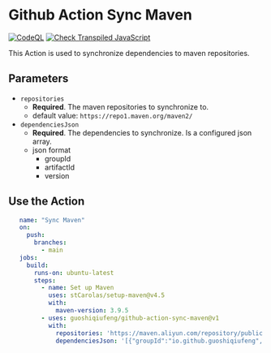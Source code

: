 # Github Action Sync Maven

[![CodeQL](https://github.com/guoshiqiufeng/github-action-async-maven/actions/workflows/codeql-analysis.yml/badge.svg)](https://github.com/guoshiqiufeng/github-action-async-maven/actions/workflows/codeql-analysis.yml)
[![Check Transpiled JavaScript](https://github.com/guoshiqiufeng/github-action-async-maven/actions/workflows/check-dist.yml/badge.svg)](https://github.com/guoshiqiufeng/github-action-async-maven/actions/workflows/check-dist.yml)

This Action is used to synchronize dependencies to maven repositories. 

## Parameters

- `repositories` 
  - **Required**. The maven repositories to synchronize to.
  - default value: `https://repo1.maven.org/maven2/`
- `dependenciesJson`
  - **Required**. The dependencies to synchronize. Is a configured json array.
  - json format
    - groupId
    - artifactId
    - version

## Use the Action

```yaml
   name: "Sync Maven"
   on:
     push:
       branches:
         - main
   jobs:
     build:
       runs-on: ubuntu-latest
       steps:
         - name: Set up Maven
           uses: stCarolas/setup-maven@v4.5
           with:
             maven-version: 3.9.5
         - uses: guoshiqiufeng/github-action-sync-maven@v1
           with:
             repositories: 'https://maven.aliyun.com/repository/public'
             dependenciesJson: '[{"groupId":"io.github.guoshiqiufeng", "artifactId":"loki", "version":"0.8.1"},{"groupId":"io.github.guoshiqiufeng", "artifactId":"loki-spring-boot-starter", "version":"0.8.1"}]'

```



